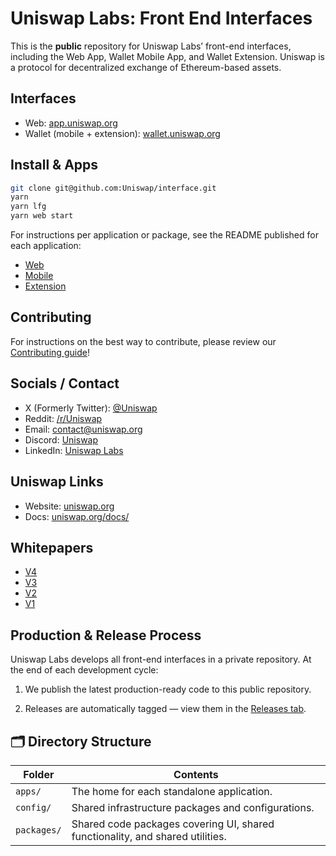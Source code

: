 # Uniswap Labs: Front End Interfaces

This is the **public** repository for Uniswap Labs’ front-end interfaces, including the Web App, Wallet Mobile App, and Wallet Extension. Uniswap is a protocol for decentralized exchange of Ethereum-based assets.

## Interfaces

- Web: [app.uniswap.org](https://app.uniswap.org)
- Wallet (mobile + extension): [wallet.uniswap.org](https://wallet.uniswap.org)

## Install & Apps

```bash
git clone git@github.com:Uniswap/interface.git
yarn
yarn lfg
yarn web start
```

For instructions per application or package, see the README published for each application:

- [Web](apps/web/README.md)
- [Mobile](apps/mobile/README.md)
- [Extension](apps/extension/README.md)

## Contributing

For instructions on the best way to contribute, please review our [Contributing guide](CONTRIBUTING.md)!

## Socials / Contact

- X (Formerly Twitter): [@Uniswap](https://x.com/Uniswap)
- Reddit: [/r/Uniswap](https://www.reddit.com/r/Uniswap/)
- Email: [contact@uniswap.org](mailto:contact@uniswap.org)
- Discord: [Uniswap](https://discord.com/invite/uniswap)
- LinkedIn: [Uniswap Labs](https://www.linkedin.com/company/uniswaporg)

## Uniswap Links

- Website: [uniswap.org](https://uniswap.org/)
- Docs: [uniswap.org/docs/](https://docs.uniswap.org/)

## Whitepapers

- [V4](https://uniswap.org/whitepaper-v4.pdf)
- [V3](https://uniswap.org/whitepaper-v3.pdf)
- [V2](https://uniswap.org/whitepaper.pdf)
- [V1](https://hackmd.io/C-DvwDSfSxuh-Gd4WKE_ig)

## Production & Release Process

Uniswap Labs develops all front-end interfaces in a private repository.
At the end of each development cycle:

1. We publish the latest production-ready code to this public repository.

2. Releases are automatically tagged — view them in the [Releases tab](https://github.com/Uniswap/interface/releases).

## 🗂 Directory Structure

| Folder      | Contents                                                                       |
| ----------- | ------------------------------------------------------------------------------ |
| `apps/`     | The home for each standalone application.                                      |
| `config/`   | Shared infrastructure packages and configurations.                             |
| `packages/` | Shared code packages covering UI, shared functionality, and shared utilities.  |
